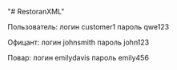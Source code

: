 "# RestoranXML" 


Пользователь:
логин customer1
пароль qwe123

Офицант:
логин johnsmith
пароль john123

Повар:
логин emilydavis
пароль emily456
